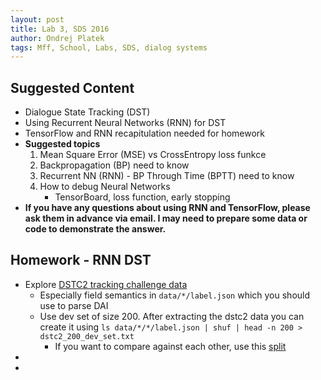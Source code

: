 ```yaml
---
layout: post
title: Lab 3, SDS 2016
author: Ondrej Platek
tags: Mff, School, Labs, SDS, dialog systems 
---
```


## Suggested Content

- Dialogue State Tracking (DST)
- Using Recurrent Neural Networks (RNN) for DST 
- TensorFlow and RNN recapitulation needed for homework
- **Suggested topics**
    1. Mean Square Error (MSE) vs CrossEntropy loss funkce
    2. Backpropagation (BP) need to know
    3. Recurrent NN (RNN) - BP Through Time (BPTT) need to know
    4. How to debug Neural Networks
        - TensorBoard, loss function, early stopping
- **If you have any questions about using RNN and TensorFlow, please ask them in advance via email. I may need to prepare some data or code to demonstrate the answer.**

## Homework - RNN DST 
- Explore [DSTC2 tracking challenge data](http://camdial.org/~mh521/dstc/downloads/dstc2_test.tar.gz)
    - Especially field semantics in `data/*/label.json` which you should use to parse DAI
    - Use dev set of size 200. After extracting the dstc2 data you can create it using `ls data/*/*/label.json | shuf | head -n 200 > dstc2_200_dev_set.txt`
        - If you want to compare against each other, use this [split](https://raw.githubusercontent.com/oplatek/sds-lab/master/dst/dstc2_200_dev_set.txt)
-
-

